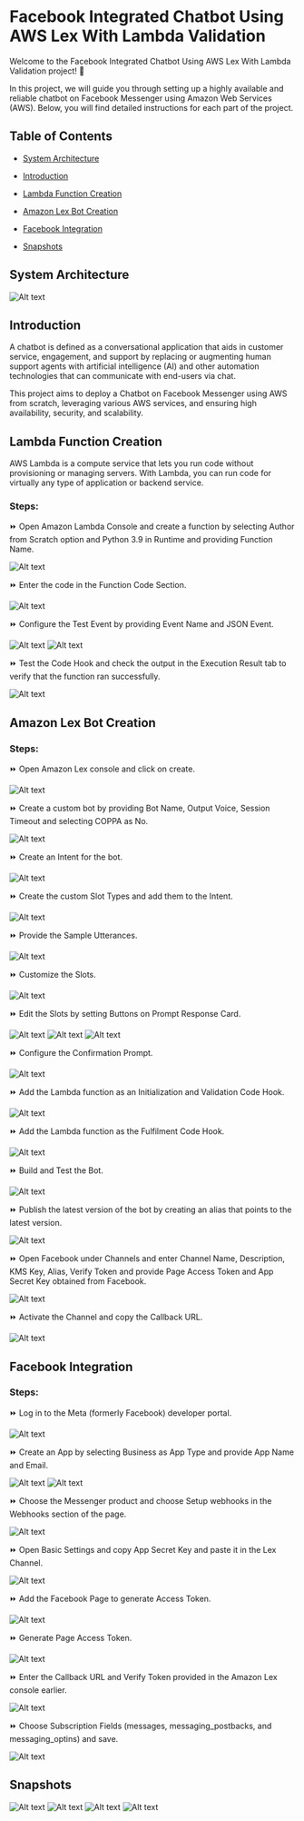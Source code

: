 # Facebook Integrated Chatbot Using AWS Lex With Lambda Validation

Welcome to the Facebook Integrated Chatbot Using AWS Lex With Lambda Validation project! 🚀

In this project, we will guide you through setting up a highly available and reliable chatbot on Facebook Messenger using Amazon Web Services (AWS). Below, you will find detailed instructions for each part of the project.

## Table of Contents

 - [System Architecture](#System-Architecture)

 - [Introduction](#Introduction)

 - [Lambda Function Creation](#Lambda-Function-Creation)

 - [Amazon Lex Bot Creation](#Amazon-Lex-Bot-Creation)

 - [Facebook Integration](#Facebook-Integration)

 - [Snapshots](#Snapshots)

## System Architecture

![Alt text](Screenshots/Architecture.jpg)

## Introduction

A chatbot is defined as a conversational application that aids in customer service, engagement, and support by replacing or augmenting human support agents with artificial intelligence (AI) and other automation technologies that can communicate with end-users via chat.

This project aims to deploy a Chatbot on Facebook Messenger using AWS from scratch, leveraging various AWS services, and ensuring high availability, security, and scalability.

## Lambda Function Creation

AWS Lambda is a compute service that lets you run code without provisioning or managing servers. With Lambda, you can run code for virtually any type of application or backend service.

### Steps:

⏩ Open Amazon Lambda Console and create a function by selecting Author from Scratch option and Python 3.9 in Runtime and providing Function Name.

![Alt text](Screenshots/LAMBDA/1.jpg)

⏩ Enter the code in the Function Code Section.

![Alt text](Screenshots/LAMBDA/2.jpg)

⏩ Configure the Test Event by providing Event Name and JSON Event.

![Alt text](Screenshots/LAMBDA/3.1.jpg)
![Alt text](Screenshots/LAMBDA/3.2.jpg)

⏩ Test the Code Hook and check the output in the Execution Result tab to verify that the function ran successfully.

![Alt text](Screenshots/LAMBDA/4.jpg)

## Amazon Lex Bot Creation

### Steps:

⏩ Open Amazon Lex console and click on create.

![Alt text](Screenshots/LEX/1.jpg)

⏩ Create a custom bot by providing Bot Name, Output Voice, Session Timeout and selecting COPPA as No.

![Alt text](Screenshots/LEX/2.jpg)

⏩ Create an Intent for the bot.

![Alt text](Screenshots/LEX/3.jpg)

⏩ Create the custom Slot Types and add them to the Intent.

![Alt text](Screenshots/LEX/4.jpg)

⏩ Provide the Sample Utterances.

![Alt text](Screenshots/LEX/5.jpg)

⏩ Customize the Slots.

![Alt text](Screenshots/LEX/6.jpg)

⏩ Edit the Slots by setting Buttons on Prompt Response Card.

![Alt text](Screenshots/LEX/7.jpg)
![Alt text](Screenshots/LEX/8.jpg)
![Alt text](Screenshots/LEX/9.jpg)

⏩ Configure the Confirmation Prompt.

![Alt text](Screenshots/LEX/10.jpg)

⏩ Add the Lambda function as an Initialization and Validation Code Hook.

![Alt text](Screenshots/LEX/11.jpg)

⏩ Add the Lambda function as the Fulfilment Code Hook.

![Alt text](Screenshots/LEX/12.jpg)

⏩ Build and Test the Bot.

![Alt text](Screenshots/LEX/13.jpg)

⏩ Publish the latest version of the bot by creating an alias that points to the latest version.

![Alt text](Screenshots/LEX/14.jpg)

⏩ Open Facebook under Channels and enter Channel Name, Description, KMS Key, Alias, Verify Token and provide Page Access Token and App Secret Key obtained from Facebook.

![Alt text](Screenshots/LEX/15.jpg)

⏩ Activate the Channel and copy the Callback URL.

![Alt text](Screenshots/LEX/16.jpg)

## Facebook Integration

### Steps:

⏩ Log in to the Meta (formerly Facebook) developer portal.

![Alt text](Screenshots/META/1.jpg)

⏩ Create an App by selecting Business as App Type and provide App Name and Email.

![Alt text](Screenshots/META/2.jpg)
![Alt text](Screenshots/META/3.jpg)

⏩ Choose the Messenger product and choose Setup webhooks in the Webhooks section of the page.

![Alt text](Screenshots/META/4.jpg)

⏩ Open Basic Settings and copy App Secret Key and paste it in the Lex Channel.

![Alt text](Screenshots/META/5.jpg)

⏩ Add the Facebook Page to generate Access Token.

![Alt text](Screenshots/META/6.jpg)

⏩ Generate Page Access Token.

![Alt text](Screenshots/META/7.jpg)

⏩ Enter the Callback URL and Verify Token provided in the Amazon Lex console earlier.

![Alt text](Screenshots/META/8.jpg)

⏩ Choose Subscription Fields (messages, messaging_postbacks, and messaging_optins) and save.

![Alt text](Screenshots/META/9.jpg)

## Snapshots

![Alt text](Screenshots/Messenger/1.jpg)
![Alt text](Screenshots/Messenger/2.jpg)
![Alt text](Screenshots/Messenger/3.jpg)
![Alt text](Screenshots/Messenger/4.jpg)
